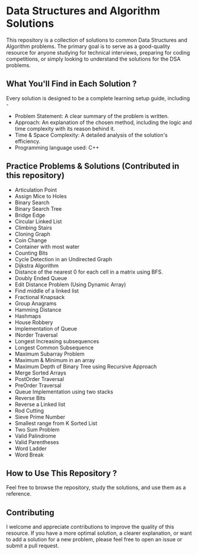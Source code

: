 # Data Structures and Algorithm Solutions

This repository is a collection of solutions to common Data Structures and Algorithm problems. The primary goal is to serve as a good-quality resource for anyone studying for technical interviews, preparing for coding competitions, or simply looking to understand the solutions for the DSA problems.

## What You'll Find in Each Solution ?
Every solution is designed to be a complete learning setup guide, including -

- Problem Statement: A clear summary of the problem is written.
- Approach: An explanation of the chosen method, including the logic and time complexity with its reason behind it.
- Time & Space Complexity: A detailed analysis of the solution's efficiency.
- Programming language used: C++

## Practice Problems & Solutions (Contributed in this repository)
- Articulation Point
- Assign Mice to Holes
- Binary Search
- Binary Search Tree
- Bridge Edge
- Circular Linked List
- Climbing Stairs
- Cloning Graph
- Coin Change
- Container with most water
- Counting Bits
- Cycle Detection in an Undirected Graph
- Dijkstra Algorithm
- Distance of the nearest 0 for each cell in a matrix using BFS.
- Doubly Ended Queue
- Edit Distance Problem (Using Dynamic Array)
- Find middle of a linked list
- Fractional Knapsack
- Group Anagrams
- Hamming Distance
- Hashmaps
- House Robbery
- Implementation of Queue
- INorder Traversal
- Longest Increasing subsequences
- Longest Common Subsequence
- Maximum Subarray Problem
- Maximum & Minimum in an array
- Maximum Depth of Binary Tree using Recursive Approach
- Merge Sorted Arrays
- PostOrder Traversal
- PreOrder Traversal
- Queue Implementation using two stacks
- Reverse Bits
- Reverse a Linked list
- Rod Cutting
- Sieve Prime Number
- Smallest range from K Sorted List 
- Two Sum Problem
- Valid Palindrome
- Valid Parentheses
- Word Ladder
- Word Break

## How to Use This Repository ?
Feel free to browse the repository, study the solutions, and use them as a reference. 

## Contributing
I welcome and appreciate contributions to improve the quality of this resource. If you have a more optimal solution, a clearer explanation, or want to add a solution for a new problem, please feel free to open an issue or submit a pull request.
